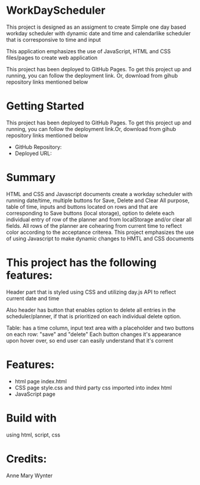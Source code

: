 # WorkDayScheduler
This project is designed as an assigment to create Simple one day based workday scheduler with dynamic date and time and calendarlike scheduler that is corresponsive to time and input

This application emphasizes the use of JavaScript, HTML and CSS files/pages to create web application 

This project has been deployed to GitHub Pages. To get this project up and running, you can follow the deployment link. Or, download from gihub repository links mentioned below

# Getting Started
This project has been deployed to GitHub Pages. To get this project up and running, you can follow the deployment link.Or, download from gihub repository links mentioned below

* GitHub Repository: 
* Deployed URL: 

# Summary
HTML and CSS and Javascript documents create a workday scheduler with running date/time, multiple buttons for Save, Delete and Clear All purpose, table of time, inputs and buttons located on rows and that are corresponding to Save buttons (local storage), option to delete each individual entry of row of the planner and from localStorage and/or clear all fields. All rows of the planner are cohearing from current time to reflect color according to the acceptance criterea. 
This project emphasizes the use of using Javascript to make dynamic changes to HMTL and CSS documents

# This project has the following features:
Header part that is styled using CSS and utilizing day.js API to reflect current date and time


Also header has button that enables option to delete all entries in the scheduler/planner, if that is prioritized on each individual delete option.


Table: has a time column, input text area with a placeholder and two buttons on each row: "save" and "delete" 
Each button changes it's appearance upon hover over, so end user can easily understand that it's corrent 


# Features:
* html page index.html
* CSS page style.css and third party css imported into index html
* JavaScript page


# Build with
using html, script, css

# Credits:
Anne Mary Wynter


